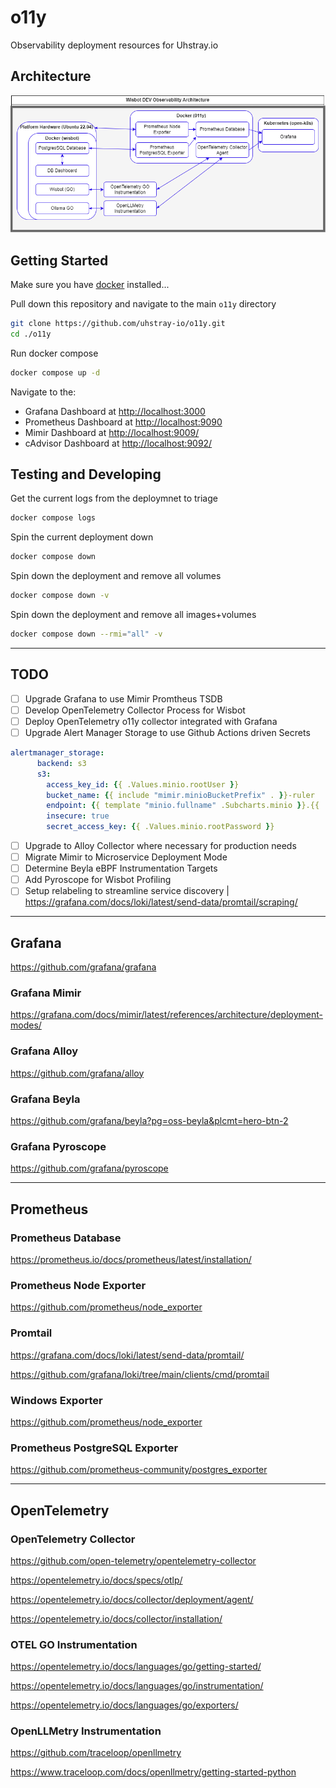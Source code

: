 # o11y
Observability deployment resources for Uhstray.io

## Architecture

![Observability Architecture](observability.drawio.png)

## Getting Started

Make sure you have [docker](https://docs.docker.com/engine/install/) installed...

Pull down this repository and navigate to the main `o11y` directory
```bash
git clone https://github.com/uhstray-io/o11y.git
cd ./o11y
```

Run docker compose

```bash
docker compose up -d
```

Navigate to the: 
- Grafana Dashboard at [http://localhost:3000](http://localhost:3000)
- Prometheus Dashboard at [http://localhost:9090](http://localhost:9090)
- Mimir Dashboard at [http://localhost:9009/](http://localhost:9009/)
- cAdvisor Dashboard at [http://localhost:9092/](http://localhost:9092/)

## Testing and Developing

Get the current logs from the deploymnet to triage

```bash
docker compose logs
```

Spin the current deployment down

```bash
docker compose down
```

Spin down the deployment and remove all volumes

```bash
docker compose down -v
```

Spin down the deployment and remove all images+volumes

```bash
docker compose down --rmi="all" -v
```

---

## TODO

- [ ] Upgrade Grafana to use Mimir Promtheus TSDB
- [ ] Develop OpenTelemetry Collector Process for Wisbot
- [ ] Deploy OpenTelemetry o11y collector integrated with Grafana
- [ ] Upgrade Alert Manager Storage to use Github Actions driven Secrets
  
```yaml
alertmanager_storage:
      backend: s3
      s3:
        access_key_id: {{ .Values.minio.rootUser }}
        bucket_name: {{ include "mimir.minioBucketPrefix" . }}-ruler
        endpoint: {{ template "minio.fullname" .Subcharts.minio }}.{{ .Release.Namespace }}.svc:{{ .Values.minio.service.port }}
        insecure: true
        secret_access_key: {{ .Values.minio.rootPassword }}
```

- [ ] Upgrade to Alloy Collector where necessary for production needs
- [ ] Migrate Mimir to Microservice Deployment Mode
- [ ] Determine Beyla eBPF Instrumentation Targets
- [ ] Add Pyroscope for Wisbot Profiling
- [ ] Setup relabeling to streamline service discovery | https://grafana.com/docs/loki/latest/send-data/promtail/scraping/

---

## Grafana

https://github.com/grafana/grafana

### Grafana Mimir

https://grafana.com/docs/mimir/latest/references/architecture/deployment-modes/

### Grafana Alloy

https://github.com/grafana/alloy

### Grafana Beyla

https://github.com/grafana/beyla?pg=oss-beyla&plcmt=hero-btn-2

### Grafana Pyroscope

https://github.com/grafana/pyroscope

---

## Prometheus

### Prometheus Database

https://prometheus.io/docs/prometheus/latest/installation/


### Prometheus Node Exporter

https://github.com/prometheus/node_exporter


### Promtail

https://grafana.com/docs/loki/latest/send-data/promtail/

https://github.com/grafana/loki/tree/main/clients/cmd/promtail


### Windows Exporter

https://github.com/prometheus/node_exporter


### Prometheus PostgreSQL Exporter

https://github.com/prometheus-community/postgres_exporter

---

## OpenTelemetry

### OpenTelemetry Collector

https://github.com/open-telemetry/opentelemetry-collector

https://opentelemetry.io/docs/specs/otlp/

https://opentelemetry.io/docs/collector/deployment/agent/

https://opentelemetry.io/docs/collector/installation/


### OTEL GO Instrumentation

https://opentelemetry.io/docs/languages/go/getting-started/

https://opentelemetry.io/docs/languages/go/instrumentation/

https://opentelemetry.io/docs/languages/go/exporters/

### OpenLLMetry Instrumentation

https://github.com/traceloop/openllmetry

https://www.traceloop.com/docs/openllmetry/getting-started-python
